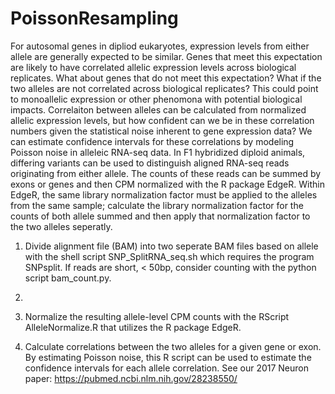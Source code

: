 # PoissonResampling
For autosomal genes in dipliod eukaryotes, expression levels from either allele are generally expected to be similar. Genes that meet this expectation are likely to have correlated allelic expression levels across biological replicates. What about genes that do not meet this expectation? What if the two alleles are not correlated across biological replicates? This could point to monoallelic expression or other phenomona with potential biological impacts. Correlaiton between alleles can be calculated from normalized allelic expression levels, but how confident can we be in these correlation numbers given the statistical noise inherent to gene expression data? We can estimate confidence intervals for these correlations by modeling Poisson noise in alleleic RNA-seq data. 
In F1 hybridized diploid animals, differing variants can be used to distinguish aligned RNA-seq reads originating from either allele. The counts of these reads can be summed by exons or genes and then CPM normalized with the R package EdgeR. Within EdgeR, the same library normalization factor must be applied to the alleles from the same sample; calculate the library normalization factor for the counts of both allele summed and then apply that normalization factor to the two alleles seperatly. 
1) Divide alignment file (BAM) into two seperate BAM files based on allele with the shell script SNP_SplitRNA_seq.sh which requires the program SNPsplit. If reads are short, < 50bp, consider counting with the python script bam_count.py.
2)  
  
3) Normalize the resulting allele-level CPM counts with the RScript AlleleNormalize.R that utilizes the R package EdgeR.
4) Calculate correlations between the two alleles for a given gene or exon. By estimating Poisson noise, this R script can be used to estimate the confidence intervals for each allele correlation. See our 2017 Neuron paper: https://pubmed.ncbi.nlm.nih.gov/28238550/


